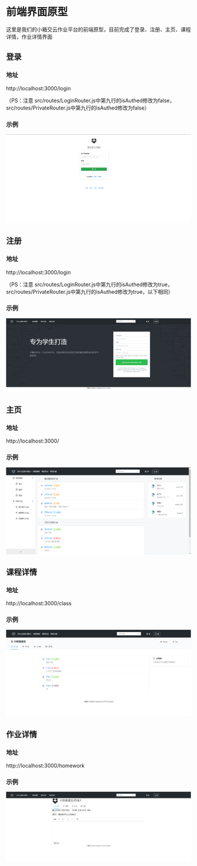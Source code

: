 # 前端界面原型

这里是我们的小箱交云作业平台的前端原型，目前完成了登录、注册、主页、课程详情，作业详情界面

## 登录

### 地址

http://localhost:3000/login

（PS：注意 src/routes/LoginRouter.js中第九行的isAuthed修改为false，src/routes/PrivateRouter.js中第九行的isAuthed修改为false）

### 示例

![login](README.assets/login.png)

## 注册

### 地址

http://localhost:3000/login

（PS：注意 src/routes/LoginRouter.js中第九行的isAuthed修改为true，src/routes/PrivateRouter.js中第九行的isAuthed修改为true，以下相同）

### 示例

![image-20201003154653443](README.assets/image-20201003154653443.png)

## 主页

### 地址

http://localhost:3000/

### 示例

![image-20201004095934812](README.assets/image-20201004095934812.png)



## 课程详情

### 地址

http://localhost:3000/class

### 示例

![image-20201004100005174](README.assets/image-20201004100005174.png)

## 作业详情

### 地址

http://localhost:3000/homework

### 示例

![image-20201003154755419](README.assets/image-20201003154755419.png)